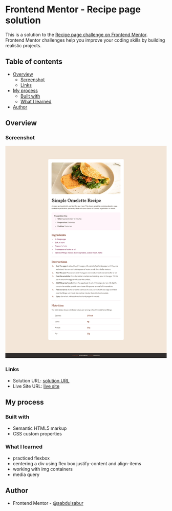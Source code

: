 # Frontend Mentor - Recipe page solution

This is a solution to the [Recipe page challenge on Frontend Mentor](https://www.frontendmentor.io/learning-paths/getting-started-on-frontend-mentor-XJhRWRREZd/steps/67dad60ae22457629bbee164/challenge/start). Frontend Mentor challenges help you improve your coding skills by building realistic projects.

## Table of contents

- [Overview](#overview)
  - [Screenshot](#screenshot)
  - [Links](#links)
- [My process](#my-process)
  - [Built with](#built-with)
  - [What I learned](#what-i-learned)
- [Author](#author)

## Overview

### Screenshot

![](./solution/screenshot.png)

### Links

- Solution URL: [solution URL](https://github.com/aabdulsabur/Recipe-Page)
- Live Site URL: [live site](https://frontend-mentor-recipe-page-titi.netlify.app/)

## My process

### Built with

- Semantic HTML5 markup
- CSS custom properties

### What I learned

- practiced flexbox
- centering a div using flex box justify-content and align-items
- working with img containers
- media query

## Author

- Frontend Mentor - [@aabdulsabur](https://www.frontendmentor.io/profile/aabdulsabur)
